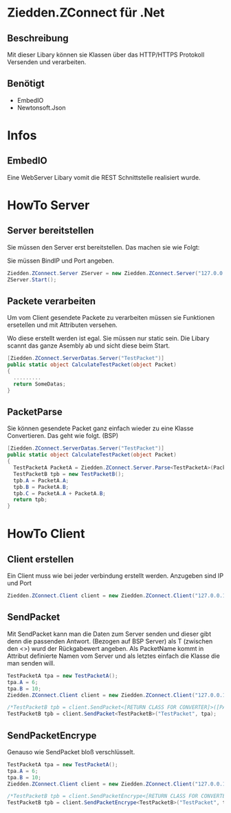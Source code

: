 # Ziedden.ZConnect für .Net
## Beschreibung
Mit dieser Libary können sie Klassen über das HTTP/HTTPS Protokoll Versenden und verarbeiten.

## Benötigt
- EmbedIO
- Newtonsoft.Json

# Infos
## EmbedIO
Eine WebServer Libary vomit die REST Schnittstelle realisiert wurde.

# HowTo Server

## Server bereitstellen
Sie müssen den Server erst bereitstellen. Das machen sie wie Folgt:

Sie müssen BindIP und Port angeben.
```csharp
Ziedden.ZConnect.Server ZServer = new Ziedden.ZConnect.Server("127.0.0.1", 5586);
ZServer.Start();
```

## Packete verarbeiten
Um vom Client gesendete Packete zu verarbeiten müssen sie Funktionen ersetellen und mit Attributen versehen. 

Wo diese erstellt werden ist egal. Sie müssen nur static sein. Die Libary scannt das ganze Asembly ab und sicht diese beim Start.
```csharp
[Ziedden.ZConnect.ServerDatas.Server("TestPacket")]
public static object CalculateTestPacket(object Packet)
{
  .........
  return SomeDatas;
}
```

## PacketParse
Sie können gesendete Packet ganz einfach wieder zu eine Klasse Convertieren. Das geht wie folgt. (BSP)
```csharp
[Ziedden.ZConnect.ServerDatas.Server("TestPacket")]
public static object CalculateTestPacket(object Packet)
{
  TestPacketA PacketA = Ziedden.ZConnect.Server.Parse<TestPacketA>(Packet);
  TestPacketB tpb = new TestPacketB();
  tpb.A = PacketA.A;
  tpb.B = PacketA.B;
  tpb.C = PacketA.A + PacketA.B;
  return tpb;
}
```

# HowTo Client

## Client erstellen
Ein Client muss wie bei jeder verbindung erstellt werden. Anzugeben sind IP und Port
```csharp
Ziedden.ZConnect.Client client = new Ziedden.ZConnect.Client("127.0.0.1", 5586);
```

## SendPacket
Mit SendPacket kann man die Daten zum Server senden und dieser gibt denn die passenden Antwort. (Bezogen auf BSP Server)
als T (zwischen den <>) wurd der Rückgabewert angeben. Als PacketName kommt in Attribut definierte Namen vom Server und als letztes einfach die Klasse die man senden will.
```csharp
TestPacketA tpa = new TestPacketA();
tpa.A = 6;
tpa.B = 10;
Ziedden.ZConnect.Client client = new Ziedden.ZConnect.Client("127.0.0.1", 5586);

/*TestPacketB tpb = client.SendPacket<[RETURN CLASS FOR CONVERTER]>([PACKET NAME], [Send CLASS]);*/
TestPacketB tpb = client.SendPacket<TestPacketB>("TestPacket", tpa);
```

## SendPacketEncrype
Genauso wie SendPacket bloß verschlüsselt.
```csharp
TestPacketA tpa = new TestPacketA();
tpa.A = 6;
tpa.B = 10;
Ziedden.ZConnect.Client client = new Ziedden.ZConnect.Client("127.0.0.1", 5586);

/*TestPacketB tpb = client.SendPacketEncrype<[RETURN CLASS FOR CONVERTER]>([PACKET NAME], [Send CLASS]);*/
TestPacketB tpb = client.SendPacketEncrype<TestPacketB>("TestPacket", tpa);
```
